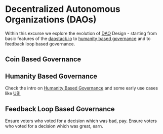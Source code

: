 # Decentralized Autonomous Organizations (DAOs)

Within this excurse we explore the evolution of [DAO](https://www.youtube.com/watch?v=BK5ypcAFA8A) Design - starting from basic features of the [daostack.io](https://alchemy.daostack.io/#) to [humanity based governance](https://app.proofofhumanity.id/) and to feedback loop based governance. 

## Coin Based Governance 

## Humanity Based Governance
Check the intro on [Humanity Based Governance](https://www.youtube.com/watch?v=3HEGAeTtnko) and some early use cases like [UBI](https://coinmarketcap.com/currencies/universal-basic-income/)  

## Feedback Loop Based Governance
Ensure voters who voted for a decision which was bad, pay. Ensure voters who voted for a decision which was great, earn.  
